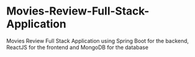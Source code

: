 # Movies-Review-Full-Stack-Application
Movies Review Full Stack Application using Spring Boot for the backend, ReactJS for the frontend and MongoDB for the database

